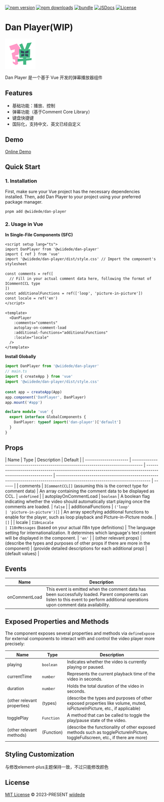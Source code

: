 [![npm version][npm-version-src]][npm-version-href]
[![npm downloads][npm-downloads-src]][npm-downloads-href]
[![bundle][bundle-src]][bundle-href]
[![JSDocs][jsdocs-src]][jsdocs-href]
[![License][license-src]][license-href]

# Dan Player(WIP)

<a href="https://dan.wiidede.space/" target="_blank" >
<img alt="Dan Player Logo" src="./playground/public/favicon.svg" width="100px" height="100px">
</a>

Dan Player 是一个基于 Vue 开发的弹幕播放器组件

## Features

- 基础功能：播放、控制
- 弹幕功能（基于Comment Core Library）
- 键盘快捷键
- 国际化，支持中文、英文已经自定义

## Demo

[Online Demo](https://dan.wiidede.space)

## Quick Start

### 1. Installation

First, make sure your Vue project has the necessary dependencies installed. Then, add Dan Player to your project using your preferred package manager.

```bash
pnpm add @wiidede/dan-player
```

### 2. Usage in Vue

**In Single-File Components (SFC)**

```vue
<script setup lang="ts">
import DanPlayer from '@wiidede/dan-player'
import { ref } from 'vue'
import '@wiidede/dan-player/dist/style.css' // Import the component's stylesheet

const comments = ref([
  // Fill in your actual comment data here, following the format of ICommentCCL type
])
const additionalFunctions = ref(['loop', 'picture-in-picture'])
const locale = ref('en')
</script>

<template>
  <DanPlayer
    :comments="comments"
    autoplay-on-comment-load
    :additional-functions="additionalFunctions"
    :locale="locale"
  />
</template>
```

**Install Globally**

```ts
import DanPlayer from '@wiidede/dan-player'
// main.ts
import { createApp } from 'vue'
import '@wiidede/dan-player/dist/style.css'

const app = createApp(App)
app.component('DanPlayer', DanPlayer)
app.mount('#app')
```

```ts
declare module 'vue' {
  export interface GlobalComponents {
    DanPlayer: typeof import('dan-player')['default']
  }
}
```

## Props

| Name                   | Type                                                                                | Description                                                                                                  | Default                                                                                                                        |
| ---------------------- | ----------------------------------------------------------------------------------- | ------------------------------------------------------------------------------------------------------------ | ------------------------------------------------------------------------------------------------------------------------------ | ------ |
| comments               | `ICommentCCL[]` (assuming this is the correct type for comment data)                | An array containing the comment data to be displayed as CCL.                                                 | `undefined`                                                                                                                    |
| autoplayOnCommentLoad  | `boolean`                                                                           | A boolean flag indicating whether the video should automatically start playing once the comments are loaded. | `false`                                                                                                                        |
| additionalFunctions    | `('loop'                                                                            | 'picture-in-picture')[]`                                                                                     | An array specifying additional functions to enable for the player, such as loop playback and Picture-in-Picture mode.          | `[]`   |
| locale                 | `I18nLocale                                                                         | I18nMessages` (based on your actual i18n type definitions)                                                   | The language setting for internationalization. It determines which language's text content will be displayed in the component. | `'en'` |
| (other relevant props) | (describe the types and purposes of other props if there are more in the component) | (provide detailed descriptions for each additional prop)                                                     | (default values)                                                                                                               |

## Events

| Name          | Description                                                                                                                                                                           |
| ------------- | ------------------------------------------------------------------------------------------------------------------------------------------------------------------------------------- |
| onCommentLoad | This event is emitted when the comment data has been successfully loaded. Parent components can listen to this event to perform additional operations upon comment data availability. |

## Exposed Properties and Methods

The component exposes several properties and methods via `defineExpose` for external components to interact with and control the video player more precisely:

| Name                        | Type       | Description                                                                                                                     |
| --------------------------- | ---------- | ------------------------------------------------------------------------------------------------------------------------------- |
| playing                     | `boolean`  | Indicates whether the video is currently playing or paused.                                                                     |
| currentTime                 | `number`   | Represents the current playback time of the video in seconds.                                                                   |
| duration                    | `number`   | Holds the total duration of the video in seconds.                                                                               |
| (other relevant properties) | (types)    | (describe the types and purposes of other exposed properties like volume, muted, isPictureInPicture, etc., if applicable)       |
| togglePlay                  | `Function` | A method that can be called to toggle the play/pause state of the video.                                                        |
| (other relevant methods)    | (Function) | (describe the functionality of other exposed methods such as togglePictureInPicture, toggleFullscreen, etc., if there are more) |

## Styling Customization

与修改element-plus主题保持一致，不过只能修改颜色

## License

[MIT License](./LICENSE) © 2023-PRESENT [wiidede](https://github.com/wiidede)

<!-- Badges -->

[npm-version-src]: https://img.shields.io/npm/v/@wiidede/dan-player?style=flat&colorA=080f12&colorB=1fa669
[npm-version-href]: https://npmjs.com/package/@wiidede/dan-player
[npm-downloads-src]: https://img.shields.io/npm/dm/@wiidede/dan-player?style=flat&colorA=080f12&colorB=1fa669
[npm-downloads-href]: https://npmjs.com/package/@wiidede/dan-player
[bundle-src]: https://img.shields.io/bundlephobia/minzip/@wiidede/dan-player?style=flat&colorA=080f12&colorB=1fa669&label=minzip
[bundle-href]: https://bundlephobia.com/result?p=@wiidede/dan-player
[license-src]: https://img.shields.io/github/license/wiidede/@wiidede/dan-player.svg?style=flat&colorA=080f12&colorB=1fa669
[license-href]: https://github.com/wiidede/dan-player/blob/main/LICENSE
[jsdocs-src]: https://img.shields.io/badge/jsdocs-reference-080f12?style=flat&colorA=080f12&colorB=1fa669
[jsdocs-href]: https://www.jsdocs.io/package/@wiidede/dan-player
